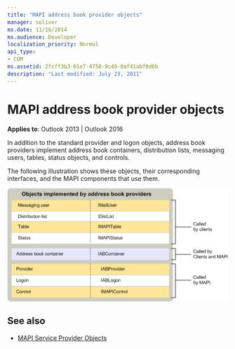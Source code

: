 ```yaml
---
title: "MAPI address book provider objects"
manager: soliver
ms.date: 11/16/2014
ms.audience: Developer
localization_priority: Normal
api_type:
- COM
ms.assetid: 2fcff3b3-01e7-4758-9c49-0af41abf0d6b
description: "Last modified: July 23, 2011"
---
```


# MAPI address book provider objects
  
**Applies to**: Outlook 2013 | Outlook 2016 
  
In addition to the standard provider and logon objects, address book providers implement address book containers, distribution lists, messaging users, tables, status objects, and controls.
  
The following illustration shows these objects, their corresponding interfaces, and the MAPI components that use them.
  
![Objects that address book providers implement](media/amapi_64.gif "Objects that address book providers implement")
  
## See also

- [MAPI Service Provider Objects](mapi-service-provider-objects.md)

